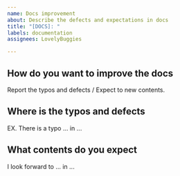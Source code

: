 ```yaml
---
name: Docs improvement
about: Describe the defects and expectations in docs
title: "[DOCS]: "
labels: documentation
assignees: LovelyBuggies

---
```


## How do you want to improve the docs

Report the typos and defects / Expect to new contents.

## Where is the typos and defects

EX. There is a typo ... in ...

## What contents do you expect

I look forward to ... in ...
